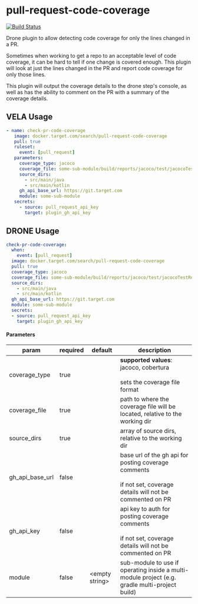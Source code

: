 
# pull-request-code-coverage

[![Build Status](https://vela-server.prod.target.com/badge/TargetOSS/pull-request-code-coverage/status.svg)](https://vela.prod.target.com/TargetOSS/pull-request-code-coverage)

Drone plugin to allow detecting code coverage for only the lines changed in a PR.

Sometimes when working to get a repo to an acceptable level of code coverage, it can be hard to tell if one change is
covered enough.  This plugin will look at just the lines changed in the PR and report code coverage for only those
lines.

This plugin will output the coverage details to the drone step's console, as well as has the ability to comment on the 
PR with a summary of the coverage details.



## VELA Usage

```yaml
- name: check-pr-code-coverage
   image: docker.target.com/search/pull-request-code-coverage
   pull: true
   ruleset:
     event: [pull_request]
   parameters:
     coverage_type: jacoco
     coverage_file: some-sub-module/build/reports/jacoco/test/jacocoTestReport.xml
     source_dirs:
       - src/main/java
       - src/main/kotlin
     gh_api_base_url: https://git.target.com
     module: some-sub-module
   secrets:
     - source: pull_request_api_key
       target: plugin_gh_api_key
```

## DRONE Usage

```yaml
check-pr-code-coverage:
  when:
    event: [pull_request]
  image: docker.target.com/search/pull-request-code-coverage
  pull: true
  coverage_type: jacoco
  coverage_file: some-sub-module/build/reports/jacoco/test/jacocoTestReport.xml
  source_dirs:
    - src/main/java
    - src/main/kotlin
  gh_api_base_url: https://git.target.com
  module: some-sub-module
  secrets:
  - source: pull_request_api_key
    target: plugin_gh_api_key
```



#### Parameters

|param|required| default | description|
|---|---|---|---|
|coverage_type| true | | **supported values**: jacoco, cobertura<br><br>sets the coverage file format  |
|coverage_file| true | | path to where the coverage file will be located, relative to the working dir |
|source_dirs| true | | array of source dirs, relative to the working dir |
|gh_api_base_url| false | | base url of the gh api for posting coverage comments<br><br>if not set, coverage details will not be commented on PR   |
|gh_api_key| false | | api key to auth for posting coverage comments<br><br>if not set, coverage details will not be commented on PR  |
|module | false  | \<empty string\> | sub-module to use if operating inside a multi-module project (e.g. gradle multi-project build) |
